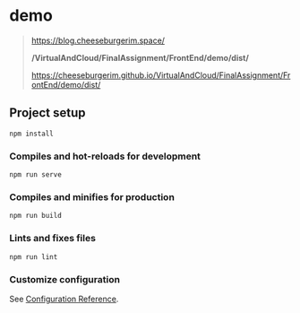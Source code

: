 # demo

> https://blog.cheeseburgerim.space/
>
> **/VirtualAndCloud/FinalAssignment/FrontEnd/demo/dist/**
>
> https://cheeseburgerim.github.io/VirtualAndCloud/FinalAssignment/FrontEnd/demo/dist/

## Project setup

```
npm install
```

### Compiles and hot-reloads for development

```
npm run serve
```

### Compiles and minifies for production

```
npm run build
```

### Lints and fixes files

```
npm run lint
```

### Customize configuration

See [Configuration Reference](https://cli.vuejs.org/config/).
